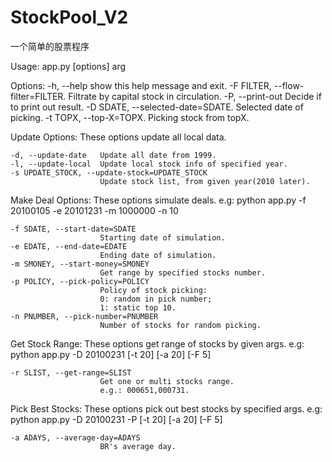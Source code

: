 # StockPool_V2
一个简单的股票程序

Usage: app.py [options] arg

Options:
  -h, --help            show this help message and exit.
  -F FILTER, --flow-filter=FILTER.
                        Filtrate by capital stock in circulation.
  -P, --print-out       Decide if to print out result.
  -D SDATE, --selected-date=SDATE.
                        Selected date of picking.
  -t TOPX, --top-X=TOPX.
                        Picking stock from topX.

  Update Options:
    These options update all local data.

    -d, --update-date   Update all date from 1999.
    -l, --update-local  Update local stock info of specified year.
    -s UPDATE_STOCK, --update-stock=UPDATE_STOCK
                        Update stock list, from given year(2010 later).

  Make Deal Options:
    These options simulate deals.
    e.g: python app.py -f 20100105 -e 20101231 -m 1000000 -n 10

    -f SDATE, --start-date=SDATE
                        Starting date of simulation.
    -e EDATE, --end-date=EDATE
                        Ending date of simulation.
    -m SMONEY, --start-money=SMONEY
                        Get range by specified stocks number.
    -p POLICY, --pick-policy=POLICY
                        Policy of stock picking:
                        0: random in pick number;
                        1: static top 10.
    -n PNUMBER, --pick-number=PNUMBER
                        Number of stocks for random picking.

  Get Stock Range:
    These options get range of stocks by given args.
    e.g: python app.py -D 20100231 [-t 20] [-a 20] [-F 5]

    -r SLIST, --get-range=SLIST
                        Get one or multi stocks range.
                        e.g.: 000651,000731.

  Pick Best Stocks:
    These options pick out best stocks by specified args.
    e.g: python app.py -D 20100231 -P [-t 20] [-a 20] [-F 5]

    -a ADAYS, --average-day=ADAYS
                        BR's average day.

